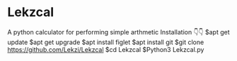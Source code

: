 # Lekzcal
A python calculator for performing simple arthmetic 
Installation 👇👇
$apt get update
$apt get upgrade
$apt install figlet
$apt install git
$git clone https://github.com/Lekzi/Lekzcal
$cd Lekzcal
$Python3 Lekzcal.py
